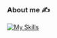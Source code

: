 ### About me :writing_hand:

[![My Skills](https://skillicons.dev/icons?i=js,c,cpp)](https://skillicons.dev)
